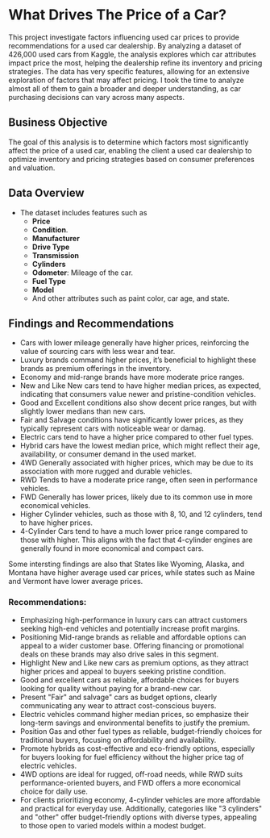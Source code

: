 # What Drives The Price of a Car? 
 

This project investigate factors influencing used car prices to provide recommendations for a used car dealership. By analyzing a dataset of 426,000 used cars from Kaggle, the analysis explores which car attributes impact price the most, helping the dealership refine its inventory and pricing strategies.
The data has very specific features, allowing for an extensive exploration of factors that may affect pricing. I took the time to analyze almost all of them to gain a broader and deeper understanding, as car purchasing decisions can vary across many aspects.

## Business Objective

The goal of this analysis is to determine which factors most significantly affect the price of a used car, enabling the client a used car dealership to optimize inventory and pricing strategies based on consumer preferences and valuation.

## Data Overview
- The dataset includes features such as 
  - **Price**
  - **Condition**.
  - **Manufacturer**
  - **Drive Type**
  - **Transmission**
  - **Cylinders**
  - **Odometer**: Mileage of the car.
  - **Fuel Type**
  - **Model**
  - And other attributes such as paint color, car age, and state.


## Findings and Recommendations

- Cars with lower mileage generally have higher prices, reinforcing the value of sourcing cars with less wear and tear.
- Luxury brands command higher prices, it’s beneficial to highlight these brands as premium offerings in the inventory. 
- Economy and mid-range brands have more moderate price ranges.
- New and Like New cars tend to have higher median prices, as expected, indicating that consumers value newer and pristine-condition vehicles.
- Good and Excellent conditions also show decent price ranges, but with slightly lower medians than new cars. 
- Fair and Salvage conditions have significantly lower prices, as they typically represent cars with noticeable wear or damag.
- Electric cars tend to have a higher price compared to other fuel types.
- Hybrid cars have the lowest median price, which might reflect their age, availability, or consumer demand in the used market.
- 4WD Generally associated with higher prices, which may be due to its association with more rugged and durable vehicles.
- RWD Tends to have a moderate price range, often seen in performance vehicles.
- FWD Generally has lower prices, likely due to its common use in more economical vehicles.
- Higher Cylinder vehicles, such as those with 8, 10, and 12 cylinders, tend to have higher prices.
- 4-Cylinder Cars tend to have a much lower price range compared to those with higher. This aligns with the fact that 4-cylinder engines are generally found in more economical and compact cars.
  
Some intersting findings are also that States like Wyoming, Alaska, and Montana have higher average used car prices, while states such as Maine and Vermont have lower average prices.
  
 
### Recommendations:

- Emphasizing high-performance in luxury cars can attract customers seeking high-end vehicles and potentially increase profit margins.
- Positioning Mid-range brands as reliable and affordable options can appeal to a wider customer base. Offering financing or promotional deals on these brands may also drive sales in this segment.
- Highlight New and Like new cars as premium options, as they attract higher prices and appeal to buyers seeking pristine condition.
- Good and excellent cars as reliable, affordable choices for buyers looking for quality without paying for a brand-new car.
- Present "Fair" and salvage" cars as budget options, clearly communicating any wear to attract cost-conscious buyers.
- Electric vehicles command higher median prices, so emphasize their long-term savings and environmental benefits to justify the premium.
- Position Gas and other fuel types as reliable, budget-friendly choices for traditional buyers, focusing on affordability and availability.
- Promote hybrids as cost-effective and eco-friendly options, especially for buyers looking for fuel efficiency without the higher price tag of electric vehicles.
- 4WD options are ideal for rugged, off-road needs, while RWD suits performance-oriented buyers, and FWD offers a more economical choice for daily use.
- For clients prioritizing economy, 4-cylinder vehicles are more affordable and practical for everyday use. Additionally, categories like "3 cylinders" and "other" offer budget-friendly options with diverse types, appealing to those open to varied models within a modest budget.




